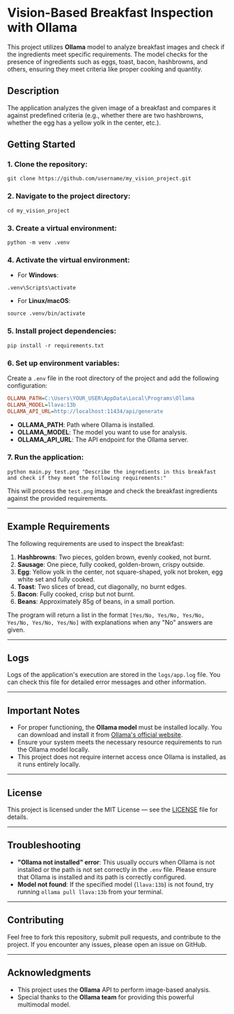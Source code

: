 # Vision-Based Breakfast Inspection with Ollama

This project utilizes **Ollama** model to analyze breakfast images and check if the ingredients meet specific requirements. The model checks for the presence of ingredients such as eggs, toast, bacon, hashbrowns, and others, ensuring they meet criteria like proper cooking and quantity.

## Description

The application analyzes the given image of a breakfast and compares it against predefined criteria (e.g., whether there are two hashbrowns, whether the egg has a yellow yolk in the center, etc.).

## Getting Started

### 1. Clone the repository:
```
git clone https://github.com/username/my_vision_project.git
```

### 2. Navigate to the project directory:
```
cd my_vision_project
```

### 3. Create a virtual environment:
```
python -m venv .venv
```

### 4. Activate the virtual environment:
- For **Windows**:
```
.venv\Scripts\activate
```
- For **Linux/macOS**:
```
source .venv/bin/activate
```

### 5. Install project dependencies:
```
pip install -r requirements.txt
```

### 6. Set up environment variables:
Create a `.env` file in the root directory of the project and add the following configuration:

```ini
OLLAMA_PATH=C:\Users\YOUR_USER\AppData\Local\Programs\Ollama
OLLAMA_MODEL=llava:13b
OLLAMA_API_URL=http://localhost:11434/api/generate
```

- **OLLAMA_PATH**: Path where Ollama is installed.
- **OLLAMA_MODEL**: The model you want to use for analysis.
- **OLLAMA_API_URL**: The API endpoint for the Ollama server.

### 7. Run the application:
```
python main.py test.png "Describe the ingredients in this breakfast and check if they meet the following requirements:"
```

This will process the `test.png` image and check the breakfast ingredients against the provided requirements.

---

## Example Requirements

The following requirements are used to inspect the breakfast:

1. **Hashbrowns**: Two pieces, golden brown, evenly cooked, not burnt.
2. **Sausage**: One piece, fully cooked, golden-brown, crispy outside.
3. **Egg**: Yellow yolk in the center, not square-shaped, yolk not broken, egg white set and fully cooked.
4. **Toast**: Two slices of bread, cut diagonally, no burnt edges.
5. **Bacon**: Fully cooked, crisp but not burnt.
6. **Beans**: Approximately 85g of beans, in a small portion.

The program will return a list in the format `[Yes/No, Yes/No, Yes/No, Yes/No, Yes/No, Yes/No]` with explanations when any "No" answers are given.

---

## Logs

Logs of the application's execution are stored in the `logs/app.log` file. You can check this file for detailed error messages and other information.

---

## Important Notes

- For proper functioning, the **Ollama model** must be installed locally. You can download and install it from [Ollama's official website](https://ollama.com/download).
- Ensure your system meets the necessary resource requirements to run the Ollama model locally.
- This project does not require internet access once Ollama is installed, as it runs entirely locally.

---

## License

This project is licensed under the MIT License — see the [LICENSE](LICENSE) file for details.

---

## Troubleshooting

- **"Ollama not installed" error**: This usually occurs when Ollama is not installed or the path is not set correctly in the `.env` file. Please ensure that Ollama is installed and its path is correctly configured.
- **Model not found**: If the specified model (`llava:13b`) is not found, try running `ollama pull llava:13b` from your terminal.

---

## Contributing

Feel free to fork this repository, submit pull requests, and contribute to the project. If you encounter any issues, please open an issue on GitHub.

---

## Acknowledgments

- This project uses the **Ollama** API to perform image-based analysis. 
- Special thanks to the **Ollama team** for providing this powerful multimodal model.